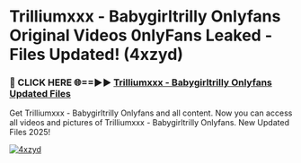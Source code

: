 # Trilliumxxx - Babygirltrilly Onlyfans Original Videos 0nlyFans Leaked - Files Updated! (4xzyd)

<h3>🔴 CLICK HERE 🌐==►► <a href="https://tinyurl.com/x26r9saj" rel="nofollow">Trilliumxxx - Babygirltrilly Onlyfans Updated Files</a></h3>

Get Trilliumxxx - Babygirltrilly Onlyfans and all content. Now you can access all videos and pictures of Trilliumxxx - Babygirltrilly Onlyfans. New Updated Files 2025!

[![4xzyd](https://i.imgur.com/LkgZPqh.gif)](https://tinyurl.com/x26r9saj)
